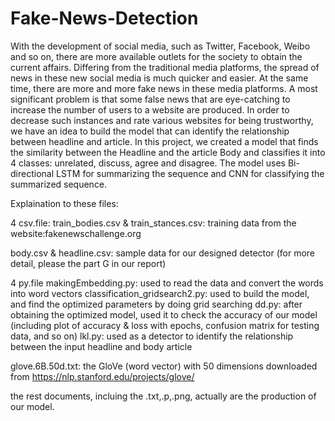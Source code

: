 # Fake-News-Detection
With the development of social media, such as Twitter, Facebook, Weibo and so on, there are more available outlets for the society to obtain the current affairs. Differing from the traditional media platforms, the spread of news in these new social media is much quicker and easier. At the same time, there are more and more fake news in these media platforms. A most significant problem is that some false news that are eye-catching to increase the number of users to a website are produced.
In order to decrease such instances and rate various websites for being trustworthy, we have an idea to build the model that can identify the relationship between headline and article.
In this project, we created a model that finds the similarity between the Headline and the article Body and classifies it into 4 classes: unrelated, discuss, agree and disagree. The model uses Bi-directional LSTM for summarizing the sequence and CNN for classifying the summarized sequence.

Explaination to these files:

4 csv.file:
train_bodies.csv & train_stances.csv: training data from the website:fakenewschallenge.org

body.csv & headline.csv: sample data for our designed detector (for more detail, please the part G in our report)

4 py.file
makingEmbedding.py: used to read the data and convert the words into word vectors
classification_gridsearch2.py: used to build the model, and find the optimized parameters by doing grid searching
dd.py: after obtaining the optimized model, used it to check the accuracy of our model (including plot of accuracy & loss with epochs, confusion matrix for testing data, and so on)
lkl.py: used as a detector to identify the relationship between the input headline and body article

glove.6B.50d.txt: the GloVe (word vector) with 50 dimensions downloaded from https://nlp.stanford.edu/projects/glove/

the rest documents, incluing the .txt,.p,.png, actually are the production of our model.
